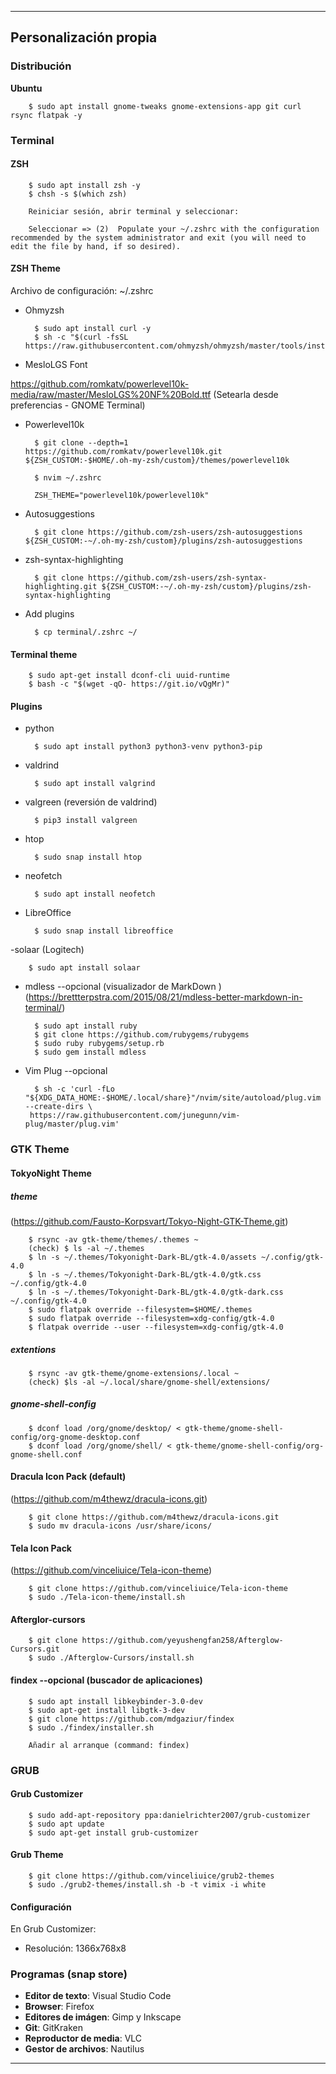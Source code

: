---------------------------------------------------------
## Personalización propia

### Distribución

**Ubuntu**

        $ sudo apt install gnome-tweaks gnome-extensions-app git curl rsync flatpak -y

### Terminal

#### ZSH

        $ sudo apt install zsh -y
        $ chsh -s $(which zsh)
        
        Reiniciar sesión, abrir terminal y seleccionar:
        
        Seleccionar => (2)  Populate your ~/.zshrc with the configuration recommended by the system administrator and exit (you will need to edit the file by hand, if so desired).

#### ZSH Theme

Archivo de configuración: ~/.zshrc

- Ohmyzsh

        $ sudo apt install curl -y
        $ sh -c "$(curl -fsSL https://raw.githubusercontent.com/ohmyzsh/ohmyzsh/master/tools/install.sh)"

- MesloLGS Font

https://github.com/romkatv/powerlevel10k-media/raw/master/MesloLGS%20NF%20Bold.ttf
(Setearla desde preferencias - GNOME Terminal)

- Powerlevel10k

        $ git clone --depth=1 https://github.com/romkatv/powerlevel10k.git ${ZSH_CUSTOM:-$HOME/.oh-my-zsh/custom}/themes/powerlevel10k

        $ nvim ~/.zshrc 
        
        ZSH_THEME="powerlevel10k/powerlevel10k"

- Autosuggestions

        $ git clone https://github.com/zsh-users/zsh-autosuggestions ${ZSH_CUSTOM:-~/.oh-my-zsh/custom}/plugins/zsh-autosuggestions

- zsh-syntax-highlighting

        $ git clone https://github.com/zsh-users/zsh-syntax-highlighting.git ${ZSH_CUSTOM:-~/.oh-my-zsh/custom}/plugins/zsh-syntax-highlighting

- Add plugins

        $ cp terminal/.zshrc ~/

#### Terminal theme

        $ sudo apt-get install dconf-cli uuid-runtime
        $ bash -c "$(wget -qO- https://git.io/vQgMr)"
        

#### Plugins

- python
  
        $ sudo apt install python3 python3-venv python3-pip

- valdrind
  
        $ sudo apt install valgrind

- valgreen (reversión de valdrind)
  
        $ pip3 install valgreen

- htop
  
        $ sudo snap install htop

- neofetch
  
        $ sudo apt install neofetch

- LibreOffice

        $ sudo snap install libreoffice

-solaar (Logitech)

        $ sudo apt install solaar

- mdless --opcional (visualizador de MarkDown ) (https://brettterpstra.com/2015/08/21/mdless-better-markdown-in-terminal/)

        $ sudo apt install ruby
        $ git clone https://github.com/rubygems/rubygems
        $ sudo ruby rubygems/setup.rb
        $ sudo gem install mdless 

- Vim Plug --opcional
  
        $ sh -c 'curl -fLo "${XDG_DATA_HOME:-$HOME/.local/share}"/nvim/site/autoload/plug.vim --create-dirs \
       https://raw.githubusercontent.com/junegunn/vim-plug/master/plug.vim'


### GTK Theme

#### TokyoNight Theme

##### theme
(https://github.com/Fausto-Korpsvart/Tokyo-Night-GTK-Theme.git)

        $ rsync -av gtk-theme/themes/.themes ~
        (check) $ ls -al ~/.themes
        $ ln -s ~/.themes/Tokyonight-Dark-BL/gtk-4.0/assets ~/.config/gtk-4.0
        $ ln -s ~/.themes/Tokyonight-Dark-BL/gtk-4.0/gtk.css ~/.config/gtk-4.0
        $ ln -s ~/.themes/Tokyonight-Dark-BL/gtk-4.0/gtk-dark.css ~/.config/gtk-4.0
        $ sudo flatpak override --filesystem=$HOME/.themes
        $ sudo flatpak override --filesystem=xdg-config/gtk-4.0
        $ flatpak override --user --filesystem=xdg-config/gtk-4.0

##### extentions
        
        $ rsync -av gtk-theme/gnome-extensions/.local ~
        (check) $ls -al ~/.local/share/gnome-shell/extensions/

##### gnome-shell-config

        $ dconf load /org/gnome/desktop/ < gtk-theme/gnome-shell-config/org-gnome-desktop.conf
        $ dconf load /org/gnome/shell/ < gtk-theme/gnome-shell-config/org-gnome-shell.conf

#### Dracula Icon Pack (default)
(https://github.com/m4thewz/dracula-icons.git)

        $ git clone https://github.com/m4thewz/dracula-icons.git
        $ sudo mv dracula-icons /usr/share/icons/

#### Tela Icon Pack 
(https://github.com/vinceliuice/Tela-icon-theme)

        $ git clone https://github.com/vinceliuice/Tela-icon-theme
        $ sudo ./Tela-icon-theme/install.sh

#### Afterglor-cursors

        $ git clone https://github.com/yeyushengfan258/Afterglow-Cursors.git 
        $ sudo ./Afterglow-Cursors/install.sh

#### findex --opcional (buscador de aplicaciones)
        
        $ sudo apt install libkeybinder-3.0-dev
        $ sudo apt-get install libgtk-3-dev
        $ git clone https://github.com/mdgaziur/findex
        $ sudo ./findex/installer.sh

        Añadir al arranque (command: findex)


### GRUB
#### Grub Customizer

        $ sudo add-apt-repository ppa:danielrichter2007/grub-customizer
        $ sudo apt update
        $ sudo apt-get install grub-customizer

#### Grub Theme

        $ git clone https://github.com/vinceliuice/grub2-themes
        $ sudo ./grub2-themes/install.sh -b -t vimix -i white

#### Configuración

En Grub Customizer: 

- Resolución: 1366x768x8

### Programas (snap store)

- **Editor de texto**: Visual Studio Code
- **Browser**: Firefox
- **Editores de imágen**: Gimp y Inkscape
- **Git**: GitKraken
- **Reproductor de media**: VLC
- **Gestor de archivos**: Nautilus

---------------------------------------------------------
